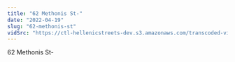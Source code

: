 ```yaml
---
title: "62 Methonis St-"
date: "2022-04-19"
slug: "62-methonis-st"
vidSrc: "https://ctl-hellenicstreets-dev.s3.amazonaws.com/transcoded-videos/62%20Methonis%20St-.mp4"
---
```


62 Methonis St-
